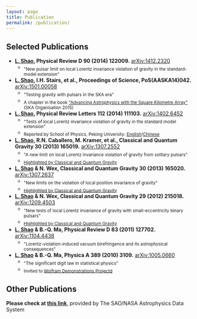 ```yaml
---
layout: page
title: Publication
permalink: /publication/
---
```


## Selected Publications

- **[L. Shao](http://friendshao.github.io/), Physical Review D 90 (2014) 122009.** [arXiv:1412.2320](http://arxiv.org/abs/1412.2320)
  - <sub>"New pulsar limit on local Lorentz invariance violation of gravity in the standard-model extension"
- **[L. Shao](http://friendshao.github.io/), I.H. Stairs, et al., Proceedings of Science, PoS(AASKA14)042.** [arXiv:1501.00058](http://arxiv.org/abs/1501.00058)
  - <sub>"Testing gravity with pulsars in the SKA era"
  - <sub>A chapter in the book ["Advancing Astrophysics with the Square Kilometre Array"](http://pos.sissa.it/cgi-bin/reader/conf.cgi?confid=215) (SKA Organisation 2015)
- **[L. Shao](http://friendshao.github.io/), Physical Review Letters 112 (2014) 111103.** [arXiv:1402.6452](http://arxiv.org/abs/1402.6452)
  - <sub>"Tests of local Lorentz invariance violation of gravity in the standard model extension"
  - <sub>Reported by School of Physics, Peking University: [English](http://www.phy.pku.edu.cn/english/news/140304.xml)/[Chinese](http://www.phy.pku.edu.cn/research/projects/140304.xml)
- **[L. Shao](http://friendshao.github.io/), R.N. Caballero, M. Kramer, et al., Classical and Quantum Gravity 30 (2013) 165019.** [arXiv:1307.2552](http://arxiv.org/abs/1307.2552)
  - <sub>"A new limit on local Lorentz invariance violation of gravity from solitary pulsars"
  - <sub>[Highlighted by Classical and Quantum Gravity](IOP_sck+13.pdf)
- **[L. Shao](http://friendshao.github.io/) & N. Wex, Classical and Quantum Gravity 30 (2013) 165020.** [arXiv:1307.2637](http://arxiv.org/abs/1307.2637)
  - <sub>"New limits on the violation of local position invariance of gravity"
  - <sub>[Highlighted by Classical and Quantum Gravity](IOP_sw13.pdf)
- **[L. Shao](http://friendshao.github.io/) & N. Wex, Classical and Quantum Gravity 29 (2012) 215018.** [arXiv:1209.4503](http://arxiv.org/abs/1209.4503)
  - <sub>"New tests of local Lorentz invariance of gravity with small-eccentricity binary pulsars"
  - <sub>[Highlighted by Classical and Quantum Gravity](IOP_sw12.pdf)
- **[L. Shao](http://friendshao.github.io/) & B.-Q. Ma, Physical Review D 83 (2011) 127702.** [arXiv:1104.4438](http://arxiv.org/abs/1104.4438)
  - <sub>"Lorentz-violation-induced vacuum birefringence and its astrophysical consequences"
- **[L. Shao](http://friendshao.github.io/) & B.-Q. Ma, Physica A 389 (2010) 3109.** [arXiv:1005.0660](http://arxiv.org/abs/1005.0660)
  - <sub>"The significant digit law in statistical physics"
  - <sub>Invited to [Wolfram Demonstrations Projectd](http://demonstrations.wolfram.com/BenfordsLawInStatisticalPhysics/)


## Other Publications

**Please check at [this link](http://adsabs.harvard.edu/cgi-bin/nph-abs_connect?library&libname=Shao,+Lijing&libid=4fe85f3e52)**, provided by The SAO/NASA Astrophysics Data System
